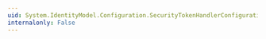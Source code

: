 ```yaml
---
uid: System.IdentityModel.Configuration.SecurityTokenHandlerConfigurationElement.SaveBootstrapContext
internalonly: False
---
```


